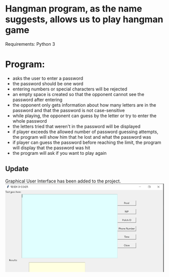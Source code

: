 # Hangman program, as the name suggests, allows us to play hangman game

Requirements: Python 3

# Program:
- asks the user to enter a password
- the password should be one word
- entering numbers or special characters will be rejected
- an empty space is created so that the opponent cannot see the password after entering
- the opponent only gets information about how many letters are in the password and that the password is not case-sensitive
- while playing, the opponent can guess by the letter or try to enter the whole password
- the letters tried that weren't in the password will be displayed
- if player exceeds the allowed number of password guessing attempts, the program will show him that he lost and what the password was
- if player can guess the password before reaching the limit, the program will display that the password was hit
- the program will ask if you want to play again

## Update

Graphical User Interface has been added to the project.
![alt tag](https://github.com/FilipGieraga/Python-ENG/blob/master/18.%20Regular%20Expressions%20%2B%20GUI/GUI.PNG)
